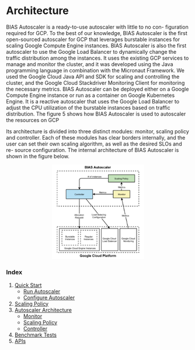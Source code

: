 # Architecture
BIAS Autoscaler is a ready-to-use autoscaler with little to no con- figuration 
required for GCP. To the best of our knowledge, BIAS Autoscaler is the first 
open-sourced autoscaler for GCP that leverages burstable instances for 
scaling Google Compute Engine instances. BIAS Autoscaler is also the 
first autoscaler to use the Google Load Balancer to dynamically change 
the traffic distribution among the instances. It uses the existing GCP 
services to manage and monitor the cluster, and it was developed using the
 Java programming language in combination with the Micronaut Framework. 
 We used the Google Cloud Java API and SDK  for scaling and 
 controlling the cluster, and the Google Cloud Stackdriver Monitoring 
 Client for monitoring the necessary metrics. BIAS Autoscaler can be
  deployed either on a Google Compute Engine instance or run as a 
  container on Google Kubernetes Engine. It is a reactive autoscaler
   that uses the Google Load Balancer to adjust the CPU utilization 
   of the burstable instances based on traffic distribution. The figure 
   5 shows how BIAS Autoscaler is used to autoscaler the resources on GCP
   
Its architecture is divided into three distinct modules: monitor, 
scaling policy and controller. Each of these modules has clear 
borders internally, and the user can set their own scaling algorithm, 
as well as the desired SLOs and re- source configuration. 
The internal architecture of BIAS Autoscaler is shown in the figure below.

<p align="center"><img src="../img/BIAS_architecture_colour.png" height="50%" width="50%"> </p>

### Index

1. [Quick Start](../src/1-quick-start.md)
   - [Run Autoscaler](../src/1-1-run.md)
   - [Configure Autoscaler](../src/1-2-configure.md)
2. [Scaling Policy](../src/2-scaling-policy.md)
3. [Autoscaler Architecture](../src/3-architecture.md)
   - [Monitor](../src/3-1-monitor.md)
   - [Scaling Policy](../src/3-2-scaling-policy.md)
   - [Controller](../src/3-3-controller.md)
4. [Benchmark Tests](../src/4-benchmark-tests.md)
5. [APIs](../src/5-apis.md)

